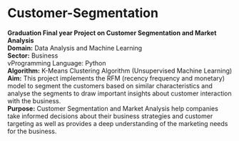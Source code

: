 # Customer-Segmentation
<b>Graduation Final year Project on Customer Segmentation and Market Analysis</b>
<br><b>Domain:</b> Data Analysis and Machine Learning
<br><b>Sector:</b> Business
<br>vProgramming Language:</b> Python
<br><b>Algorithm:</b> K-Means Clustering Algorithm (Unsupervised Machine Learning)
<br><b>Aim:</b> This project implements the RFM (recency frequency and monetary) model to segment the customers based on similar characteristics and analyse the segments to draw important insights about customer interaction with the business.
<br><b>Purpose:</b> Customer Segmentation and Market Analysis help companies take informed decisions about their business strategies and customer targeting as well as provides a deep understanding of the marketing needs for the business.
